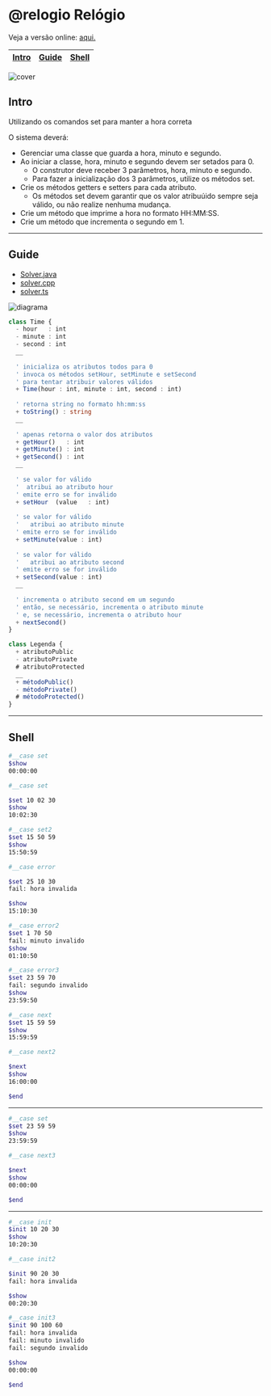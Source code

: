 # @relogio Relógio

Veja a versão online: [aqui.](https://github.com/qxcodepoo/arcade/blob/master/base/relogio/Readme.md)

<!-- toch -->
[Intro](#intro) | [Guide](#guide) | [Shell](#shell)
-- | -- | --
<!-- toch -->

![cover](https://raw.githubusercontent.com/qxcodepoo/arcade/master/base/relogio/cover.jpg)

## Intro

Utilizando os comandos set para manter a hora correta

O sistema deverá:

- Gerenciar uma classe que guarda a hora, minuto e segundo.
- Ao iniciar a classe, hora, minuto e segundo devem ser setados para 0.
  - O construtor deve receber 3 parâmetros, hora, minuto e segundo.
  - Para fazer a inicialização dos 3 parâmetros, utilize os métodos set.
- Crie os métodos getters e setters para cada atributo.
  - Os métodos set devem garantir que os valor atribuúido sempre seja válido, ou não realize nenhuma mudança.
- Crie um método que imprime a hora no formato HH:MM:SS.
- Crie um método que incrementa o segundo em 1.

***

## Guide

- [Solver.java](https://github.com/qxcodepoo/arcade/blob/master/base/relogio/.cache/draft.java)
- [solver.cpp](https://github.com/qxcodepoo/arcade/blob/master/base/relogio/.cache/draft.cpp)
- [solver.ts](https://github.com/qxcodepoo/arcade/blob/master/base/relogio/.cache/draft.ts)

![diagrama](https://raw.githubusercontent.com/qxcodepoo/arcade/master/base/relogio/diagrama.png)

<!-- load diagrama.puml fenced=ts:filter -->

```ts
class Time {
  - hour   : int
  - minute : int
  - second : int
  __
  
  ' inicializa os atributos todos para 0
  ' invoca os métodos setHour, setMinute e setSecond
  ' para tentar atribuir valores válidos
  + Time(hour : int, minute : int, second : int)
  
  ' retorna string no formato hh:mm:ss
  + toString() : string
  __
  
  ' apenas retorna o valor dos atributos
  + getHour()   : int
  + getMinute() : int
  + getSecond() : int
  __
  
  ' se valor for válido
  '  atribui ao atributo hour
  ' emite erro se for inválido
  + setHour  (value   : int)
  
  ' se valor for válido
  '   atribui ao atributo minute
  ' emite erro se for inválido
  + setMinute(value : int)
  
  ' se valor for válido
  '   atribui ao atributo second
  ' emite erro se for inválido
  + setSecond(value : int)
  __
  
  ' incrementa o atributo second em um segundo
  ' então, se necessário, incrementa o atributo minute
  ' e, se necessário, incrementa o atributo hour
  + nextSecond()
}

class Legenda {
  + atributoPublic
  - atributoPrivate
  # atributoProtected
  __
  + métodoPublic()
  - métodoPrivate()
  # métodoProtected()
}

```

<!-- load -->

***

## Shell

```bash
#__case set
$show
00:00:00

#__case set

$set 10 02 30
$show 
10:02:30

#__case set2
$set 15 50 59
$show
15:50:59

#__case error

$set 25 10 30
fail: hora invalida

$show
15:10:30

#__case error2
$set 1 70 50
fail: minuto invalido
$show
01:10:50

#__case error3
$set 23 59 70
fail: segundo invalido
$show
23:59:50

#__case next
$set 15 59 59
$show
15:59:59

#__case next2

$next
$show
16:00:00

$end
```

***

```bash
#__case set
$set 23 59 59
$show
23:59:59

#__case next3

$next
$show
00:00:00

$end
```

***

```bash
#__case init
$init 10 20 30
$show
10:20:30

#__case init2

$init 90 20 30
fail: hora invalida

$show
00:20:30

#__case init3
$init 90 100 60
fail: hora invalida
fail: minuto invalido
fail: segundo invalido

$show
00:00:00

$end
```
